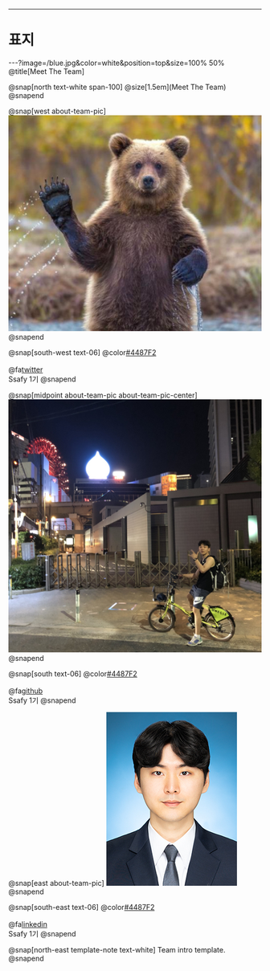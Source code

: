 ---
# 표지

---?image=/blue.jpg&color=white&position=top&size=100% 50% 
@title[Meet The Team]

@snap[north text-white span-100]
@size[1.5em](Meet The Team)
@snapend

@snap[west about-team-pic]
![곰_심상우](/곰_심상우.jpg)
@snapend

@snap[south-west text-06]
@color[#4487F2](심상우) 
<br><br>
@fa[twitter](심상우)
<br>
Ssafy 1기
@snapend

@snap[midpoint about-team-pic about-team-pic-center]
![jbb](jbb.jpg)
@snapend

@snap[south text-06]
@color[#4487F2](전준범)
<br><br>
@fa[github](~~~)
<br>
Ssafy 1기
@snapend

@snap[east about-team-pic]
![Taeho](/Taeho.jpg)
@snapend

@snap[south-east text-06]
@color[#4487F2](정태호)
<br><br>
@fa[linkedin](정태호)
<br>
Ssafy 1기
@snapend

@snap[north-east template-note text-white]
Team intro template.
@snapend
